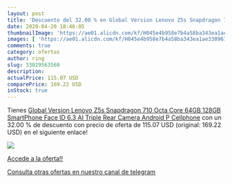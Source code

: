 ```yaml
---
layout: post
title: 'Descuento del 32.00 % en Global Version Lenovo Z5s Snapdragon 710'
date: 2020-04-20 18:46:05
thumbnailImage: 'https://ae01.alicdn.com/kf/H045e4b958e7b4a58ba343ea1ae330961J/Global-Version-Lenovo-Z5s-Snapdragon-710-Octa-Core-64GB-128GB-SmartPhone-Face-ID-6-3-AI.jpg_350x350._SL200_.jpg'
images: [ 'https://ae01.alicdn.com/kf/H045e4b958e7b4a58ba343ea1ae330961J/Global-Version-Lenovo-Z5s-Snapdragon-710-Octa-Core-64GB-128GB-SmartPhone-Face-ID-6-3-AI.jpg_350x350._SL200_.jpg' ]
comments: true
category: ofertas
author: ring
slug: 33029563560
description:
actualPrice: 115.07 USD
comparePrice: 169.22 USD
inStock: true
---
```


Tienes [Global Version Lenovo Z5s Snapdragon 710 Octa Core 64GB 128GB SmartPhone Face ID 6.3 AI Triple Rear Camera  Android P Cellphone](https://www.amazon.com/dp/33029563560/?tag=redken08-20) con un 32.00 % de descuento con precio de oferta de 115.07 USD (original: 169.22 USD) en el siguiente enlace!

[![](https://ae01.alicdn.com/kf/H045e4b958e7b4a58ba343ea1ae330961J/Global-Version-Lenovo-Z5s-Snapdragon-710-Octa-Core-64GB-128GB-SmartPhone-Face-ID-6-3-AI.jpg_350x350._SL200_.jpg)](https://www.amazon.com/dp/33029563560/?tag=redken08-20)

[Accede a la oferta!!](https://www.amazon.com/dp/33029563560/?tag=redken08-20)

[Consulta otras ofertas en nuestro canal de telegram](https://t.me/s/ofertas25)
